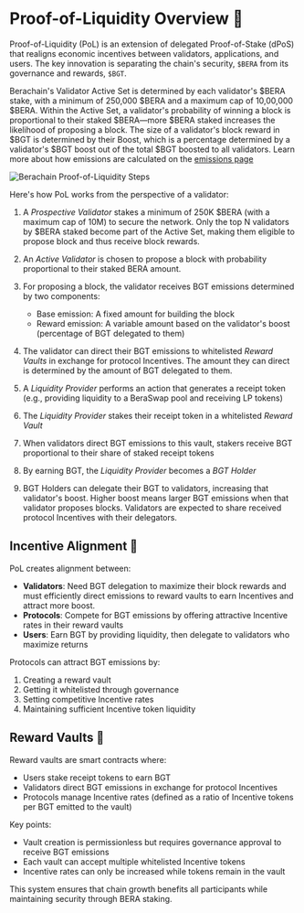 # Proof-of-Liquidity Overview 📓

Proof-of-Liquidity (PoL) is an extension of delegated Proof-of-Stake (dPoS) that realigns economic incentives between validators, applications, and users. The key innovation is separating the chain's security, `$BERA` from its governance and rewards, `$BGT`.

Berachain's Validator Active Set is determined by each validator's $BERA stake, with a minimum of 250,000 $BERA and a maximum cap of 10,00,000 $BERA. Within the Active Set, a validator's probability of winning a block is proportional to their staked $BERA—more $BERA staked increases the likelihood of proposing a block. The size of a validator's block reward in $BGT is determined by their Boost, which is a percentage determined by a validator's $BGT boost out of the total $BGT boosted to all validators. Learn more about how emissions are calculated on the [emissions page](./bgtmath.md)

![Berachain Proof-of-Liquidity Steps](/assets/proof-of-liquidity-steps.png)

Here's how PoL works from the perspective of a validator:

1. A _Prospective Validator_ stakes a minimum of 250K $BERA (with a maximum cap of 10M) to secure the network. Only the top N validators by $BERA staked become part of the Active Set, making them eligible to propose block and thus receive block rewards.

2. An _Active Validator_ is chosen to propose a block with probability proportional to their staked BERA amount.

3. For proposing a block, the validator receives BGT emissions determined by two components:

   - Base emission: A fixed amount for building the block
   - Reward emission: A variable amount based on the validator's boost (percentage of BGT delegated to them)

4. The validator can direct their BGT emissions to whitelisted _Reward Vaults_ in exchange for protocol Incentives. The amount they can direct is determined by the amount of BGT delegated to them.

5. A _Liquidity Provider_ performs an action that generates a receipt token (e.g., providing liquidity to a BeraSwap pool and receiving LP tokens)

6. The _Liquidity Provider_ stakes their receipt token in a whitelisted _Reward Vault_

7. When validators direct BGT emissions to this vault, stakers receive BGT proportional to their share of staked receipt tokens

8. By earning BGT, the _Liquidity Provider_ becomes a _BGT Holder_

9. BGT Holders can delegate their BGT to validators, increasing that validator's boost. Higher boost means larger BGT emissions when that validator proposes blocks. Validators are expected to share received protocol Incentives with their delegators.

## Incentive Alignment 🤝

PoL creates alignment between:

- **Validators**: Need BGT delegation to maximize their block rewards and must efficiently direct emissions to reward vaults to earn Incentives and attract more boost.
- **Protocols**: Compete for BGT emissions by offering attractive Incentive rates in their reward vaults
- **Users**: Earn BGT by providing liquidity, then delegate to validators who maximize returns

Protocols can attract BGT emissions by:

1. Creating a reward vault
2. Getting it whitelisted through governance
3. Setting competitive Incentive rates
4. Maintaining sufficient Incentive token liquidity

## Reward Vaults 🏦

Reward vaults are smart contracts where:

- Users stake receipt tokens to earn BGT
- Validators direct BGT emissions in exchange for protocol Incentives
- Protocols manage Incentive rates (defined as a ratio of Incentive tokens per BGT emitted to the vault)

Key points:

- Vault creation is permissionless but requires governance approval to receive BGT emissions
- Each vault can accept multiple whitelisted Incentive tokens
- Incentive rates can only be increased while tokens remain in the vault

This system ensures that chain growth benefits all participants while maintaining security through BERA staking.
